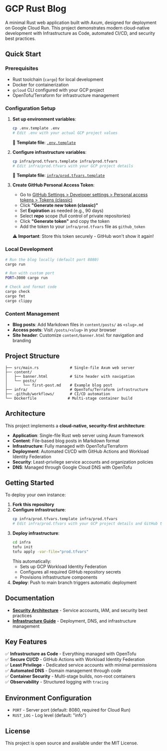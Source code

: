 # GCP Rust Blog

A minimal Rust web application built with Axum, designed for deployment on
Google Cloud Run. This project demonstrates modern cloud-native development
with Infrastructure as Code, automated CI/CD, and security best practices.

## Quick Start

### Prerequisites
- Rust toolchain (`cargo`) for local development
- Docker for containerization
- `gcloud` CLI configured with your GCP project
- OpenTofu/Terraform for infrastructure management

### Configuration Setup

1. **Set up environment variables**:
   ```bash
   cp .env.template .env
   # Edit .env with your actual GCP project values
   ```
   📝 **Template file**: [`.env.template`](.env.template)

2. **Configure infrastructure variables**:
   ```bash
   cp infra/prod.tfvars.template infra/prod.tfvars
   # Edit infra/prod.tfvars with your GCP project details
   ```
   📝 **Template file**: [`infra/prod.tfvars.template`](infra/prod.tfvars.template)

3. **Create GitHub Personal Access Token**:
   - Go to [GitHub Settings > Developer settings > Personal access tokens > Tokens (classic)](https://github.com/settings/tokens)
   - Click **"Generate new token (classic)"**
   - Set **Expiration** as needed (e.g., 90 days)
   - Select **repo** scope (full control of private repositories)
   - Click **"Generate token"** and copy the token
   - Add the token to your `infra/prod.tfvars` file as `github_token`
   
   ⚠️ **Important**: Store this token securely - GitHub won't show it again!

### Local Development
```bash
# Run the blog locally (default port 8080)
cargo run

# Run with custom port
PORT=3000 cargo run

# Check and format code
cargo check
cargo fmt
cargo clippy
```

### Content Management
- **Blog posts**: Add Markdown files in `content/posts/` as `<slug>.md`
- **Access posts**: Visit `/posts/<slug>` in your browser
- **Site header**: Customize `content/banner.html` for navigation and branding

## Project Structure
```
├── src/main.rs              # Single-file Axum web server
├── content/
│   ├── banner.html          # Site header with navigation
│   └── posts/
│       └── first-post.md    # Example blog post
├── infra/                   # OpenTofu/Terraform infrastructure
├── .github/workflows/       # CI/CD automation
└── Dockerfile              # Multi-stage container build
```

## Architecture

This project implements a **cloud-native, security-first architecture**:

- **Application**: Single-file Rust web server using Axum framework
- **Content**: File-based blog posts in Markdown format
- **Infrastructure**: Fully managed with OpenTofu/Terraform
- **Deployment**: Automated CI/CD with GitHub Actions and Workload Identity
  Federation
- **Security**: Least-privilege service accounts and organization policies
- **DNS**: Managed through Google Cloud DNS with OpenTofu

## Getting Started

To deploy your own instance:

1. **Fork this repository**
2. **Configure infrastructure**:
   ```bash
   cp infra/prod.tfvars.template infra/prod.tfvars
   # Edit infra/prod.tfvars with your GCP project details and GitHub token
   ```
3. **Deploy infrastructure**:
   ```bash
   cd infra
   tofu init
   tofu apply -var-file="prod.tfvars"
   ```
   This automatically:
   - Sets up GCP Workload Identity Federation
   - Configures all required GitHub repository secrets
   - Provisions infrastructure components
4. **Deploy**: Push to main branch triggers automatic deployment

## Documentation

- **[Security Architecture](docs/SECURITY.md)** - Service accounts, IAM, and
  security best practices
- **[Infrastructure Guide](docs/INFRASTRUCTURE.md)** - Deployment, DNS, and
  infrastructure management

## Key Features

✅ **Infrastructure as Code** - Everything managed with OpenTofu  
✅ **Secure CI/CD** - GitHub Actions with Workload Identity Federation  
✅ **Least Privilege** - Dedicated service accounts with minimal permissions  
✅ **Automated DNS** - Domain management through code  
✅ **Container Security** - Multi-stage builds, non-root containers  
✅ **Observability** - Structured logging with `tracing`  

## Environment Configuration
- `PORT` - Server port (default: 8080, required for Cloud Run)
- `RUST_LOG` - Log level (default: "info")

## License
This project is open source and available under the MIT License.
